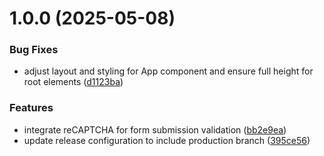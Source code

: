 # 1.0.0 (2025-05-08)


### Bug Fixes

* adjust layout and styling for App component and ensure full height for root elements ([d1123ba](https://github.com/TheKingsident/kingsley-portfolio/commit/d1123bacd9c44ecf7f059572712d9ec44b41aba0))


### Features

* integrate reCAPTCHA for form submission validation ([bb2e9ea](https://github.com/TheKingsident/kingsley-portfolio/commit/bb2e9eab804c901ee17e5b9927e4f49c73ae36e6))
* update release configuration to include production branch ([395ce56](https://github.com/TheKingsident/kingsley-portfolio/commit/395ce562e7cb522979a9529a97d447fcf166468d))
